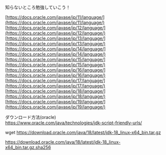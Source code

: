 
知らないところ勉強していこう！

[https://docs.oracle.com/javase/jp/11/language/](https://docs.oracle.com/javase/jp/11/language/)  
[https://docs.oracle.com/javase/jp/12/language/](https://docs.oracle.com/javase/jp/12/language/)    
[https://docs.oracle.com/javase/jp/13/language/](https://docs.oracle.com/javase/jp/13/language/)    
[https://docs.oracle.com/javase/jp/14/language/](https://docs.oracle.com/javase/jp/14/language/)    
[https://docs.oracle.com/javase/jp/15/language/](https://docs.oracle.com/javase/jp/15/language/)    
[https://docs.oracle.com/javase/jp/16/language/](https://docs.oracle.com/javase/jp/16/language/)    
[https://docs.oracle.com/javase/jp/17/language/](https://docs.oracle.com/javase/jp/17/language/)    
[https://docs.oracle.com/javase/jp/18/language/](https://docs.oracle.com/javase/jp/18/language/)    
[https://docs.oracle.com/javase/jp/19/language/](https://docs.oracle.com/javase/jp/19/language/)   

ダウンロード方法(oracle)  
https://www.oracle.com/java/technologies/jdk-script-friendly-urls/  

wget https://download.oracle.com/java/18/latest/jdk-18_linux-x64_bin.tar.gz  

https://download.oracle.com/java/18/latest/jdk-18_linux-x64_bin.tar.gz.sha256  
